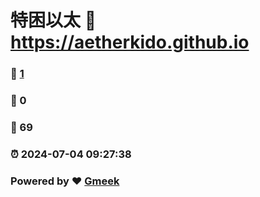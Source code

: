 # 特困以太 :link: https://aetherkido.github.io 
### :page_facing_up: [1](https://aetherkido.github.io/tag.html) 
### :speech_balloon: 0 
### :hibiscus: 69 
### :alarm_clock: 2024-07-04 09:27:38 
### Powered by :heart: [Gmeek](https://github.com/Meekdai/Gmeek)
